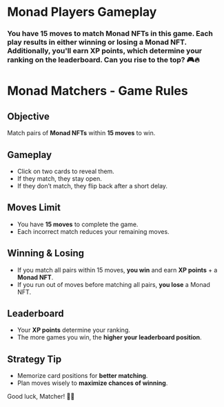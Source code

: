 
# Monad Players Gameplay
### You have 15 moves to match Monad NFTs in this game. Each play results in either winning or losing a Monad NFT. Additionally, you'll earn XP points, which determine your ranking on the leaderboard. Can you rise to the top? 🎮🔥


# **Monad Matchers - Game Rules**  

## **Objective**  
Match pairs of **Monad NFTs** within **15 moves** to win.  

## **Gameplay**  
- Click on two cards to reveal them.  
- If they match, they stay open.  
- If they don’t match, they flip back after a short delay.  

## **Moves Limit**  
- You have **15 moves** to complete the game.  
- Each incorrect match reduces your remaining moves.  

## **Winning & Losing**  
- If you match all pairs within 15 moves, **you win** and earn **XP points** + a **Monad NFT**.  
- If you run out of moves before matching all pairs, **you lose** a Monad NFT.  

## **Leaderboard**  
- Your **XP points** determine your ranking.  
- The more games you win, the **higher your leaderboard position**.  

## **Strategy Tip**  
- Memorize card positions for **better matching**.  
- Plan moves wisely to **maximize chances of winning**.  

Good luck, Matcher! 🚀🔥
